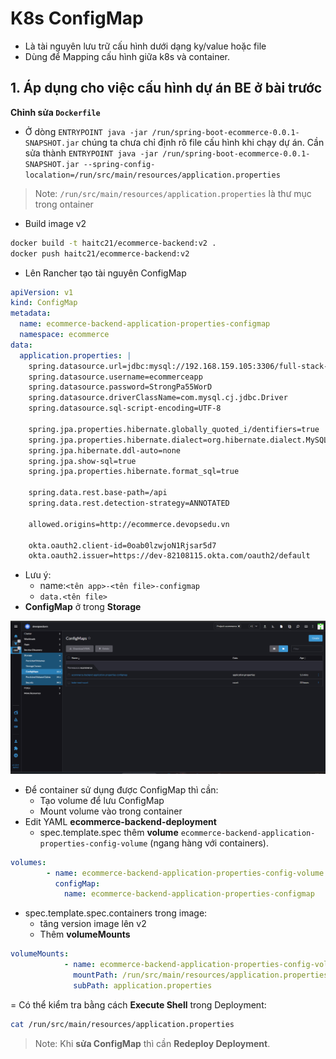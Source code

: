 # K8s ConfigMap

- Là tài nguyên lưu trữ cấu hình dưới dạng ky/value hoặc file
- Dùng để Mapping cấu hình giữa k8s và container.

## 1. Áp dụng cho việc cấu hình dự án BE ở bài trước

**Chỉnh sửa `Dockerfile`**

- Ở dòng `ENTRYPOINT java -jar /run/spring-boot-ecommerce-0.0.1-SNAPSHOT.jar` chúng ta chưa chỉ định rõ file cấu hình khi chạy dự án. Cần sửa thành `ENTRYPOINT java -jar /run/spring-boot-ecommerce-0.0.1-SNAPSHOT.jar --spring-config-localation=/run/src/main/resources/application.properties`

>Note: `/run/src/main/resources/application.properties` là thư mục trong ontainer

- Build image v2

```sh
docker build -t haitc21/ecommerce-backend:v2 .
docker push haitc21/ecommerce-backend:v2
```

- Lên Rancher tạo tài nguyên ConfigMap

```yml
apiVersion: v1
kind: ConfigMap
metadata:
  name: ecommerce-backend-application-properties-configmap
  namespace: ecommerce
data:
  application.properties: |
    spring.datasource.url=jdbc:mysql://192.168.159.105:3306/full-stack-ecommerce #chú ý thay đổi địa chỉ IP của bạn 
    spring.datasource.username=ecommerceapp
    spring.datasource.password=StrongPa55WorD
    spring.datasource.driverClassName=com.mysql.cj.jdbc.Driver
    spring.datasource.sql-script-encoding=UTF-8

    spring.jpa.properties.hibernate.globally_quoted_i/dentifiers=true
    spring.jpa.properties.hibernate.dialect=org.hibernate.dialect.MySQL8Dialect
    spring.jpa.hibernate.ddl-auto=none
    spring.jpa.show-sql=true
    spring.jpa.properties.hibernate.format_sql=true

    spring.data.rest.base-path=/api
    spring.data.rest.detection-strategy=ANNOTATED

    allowed.origins=http://ecommerce.devopsedu.vn

    okta.oauth2.client-id=0oab0lzwjoN1Rjsar5d7
    okta.oauth2.issuer=https://dev-82108115.okta.com/oauth2/default
```

- Lưu ý:
  - name:`<tên app>-<tên file>-configmap`
  - `data.<tên file>`
- **ConfigMap** ở trong **Storage**

![](./images/1.png)

- Để container sử dụng được ConfigMap thì cần:
  - Tạo volume để lưu ConfigMap
  - Mount volume vào trong container
- Edit YAML **ecommerce-backend-deployment**
  - spec.template.spec thêm **volume** `ecommerce-backend-application-properties-config-volume` (ngang hàng với containers).

```yml
volumes:
        - name: ecommerce-backend-application-properties-config-volume
          configMap:
            name: ecommerce-backend-application-properties-configmap
```

- spec.template.spec.containers trong image:
  - tăng version image lên v2
  - Thêm **volumeMounts**

```yml
volumeMounts:
            - name: ecommerce-backend-application-properties-config-volume
              mountPath: /run/src/main/resources/application.properties
              subPath: application.properties
```

= Có thể kiểm tra bằng cách **Execute Shell** trong Deployment:

```sh
cat /run/src/main/resources/application.properties

```
>Note: Khi **sửa ConfigMap** thì cần **Redeploy Deployment**.
